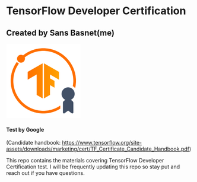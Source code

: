 # TensorFlow Developer Certification

## Created by Sans Basnet(me) 

<img src = "Basics/TF.png" width = "200" height = "200" >

#### Test by Google

(Candidate handbook: https://www.tensorflow.org/site-assets/downloads/marketing/cert/TF_Certificate_Candidate_Handbook.pdf)

This repo contains the materials covering TensorFlow Developer Certification test. I will be frequently updating this repo so stay put and reach out if you have questions. 


